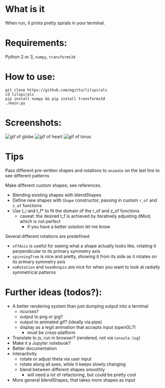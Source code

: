 # What is it
When run, it prints pretty spirals in your terminal.

# Requirements:
Python 2 or 3, `numpy`, `transforms3d`

# How to use:
```
git clone https://github.com/egitto/lilspirals
cd lilspirals
pip install numpy && pip install transforms3d
./main.py
```

# Screenshots:
![gif of globe](../master/gifs/globe.gif)
![gif of heart](../master/gifs/heart.gif)
![gif of torus](../master/gifs/torus.gif)

# Tips
Pass different pre-written shapes and rotations to `animate` on the last line to see different patterns

Make different custom shapes; see references.
- Blending existing shapes with blendShapes
- Define new shapes with `Shape` constructor, passing in custom `r_of` and `z_of` functions
- Use t_i and t_f* to fit the domain of the r_of and z_of functions
  - caveat: the desired t_f is achieved by iteratively adjusting dMod, which is not perfect
    - if you have a better solution let me know

Several different rotations are predefined
- `offAxis` is useful for seeing what a shape actually looks like, rotating it perpendicular to its primary symmetry axis
- `spinningTree` is nice and pretty, showing it from its side as it rotates on its primary symmetry axis
- `noRotation` and `headOnSpin` are nice for when you want to look at radially symmetrical patterns

# Further ideas (todos?):
- A better rendering system than just dumping output into a terminal
  - ncurses?
  - output to png or jpg?
  - output to animated gif? (ideally via pipe)
  - display as a legit animation that accepts input (openGL?) 
    - must be cross-platform
- Translate to js, run in browser? (rendered, not via `console.log`)
- Make it a Jupyter notebook?
- Better documentation
- Interactivity
  - rotate or adjust theta via user input
  - rotate along all axes, while it keeps slowly changing
  - blend between different shapes smoothly
    - will need a lot of refactoring, but could be pretty cool
- More general blendShapes, that takes more shapes as input
